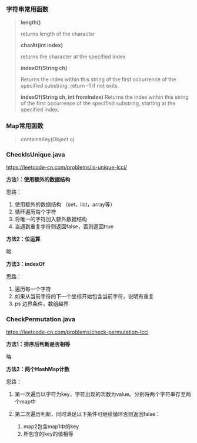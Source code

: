 ### 字符串常用函数

> **length()**
>
> returns length of the character
>
> **charAt(int index)**
>
> returns the character at the specified index
>
> **indexOf(String ch)**
>
> Returns the index within this string of the first occurrence of the specified substring. return -1 if not exits.
>
> **indexOf(String ch, int fromIndex)**
> Returns the index within this string of the first occurrence of the specified substring, starting at the specified index.

### Map常用函数

> containsKey(Object o)

### CheckIsUnique.java

https://leetcode-cn.com/problems/is-unique-lcci/

**方法1：使用额外的数据结构**

思路：

1. 使用额外的数据结构 （set，list，array等）
2. 循环遍历每个字符
3. 将唯一的字符加入额外数据结构 
4. 当遇到重复字符则返回false，否则返回true

**方法2：位运算**

略

**方法3：indexOf**

思路：

1. 遍历每一个字符
2. 如果从当前字符的下一个坐标开始包含当前字符，说明有重复
3. ps 边界条件，数组越界

### CheckPermutation.java

https://leetcode-cn.com/problems/check-permutation-lcci

**方法1：排序后判断是否相等**

略

**方法2：两个HashMap计数** 

思路：

1. 第一次遍历以字符为key，字符出现的次数为value。分别将两个字符串存至两个map中

2. 第二次遍历判断，同时满足以下条件可继续循环否则返回false：

   1. map2包含map1中的key
   2. 所包含的key的值相等

   